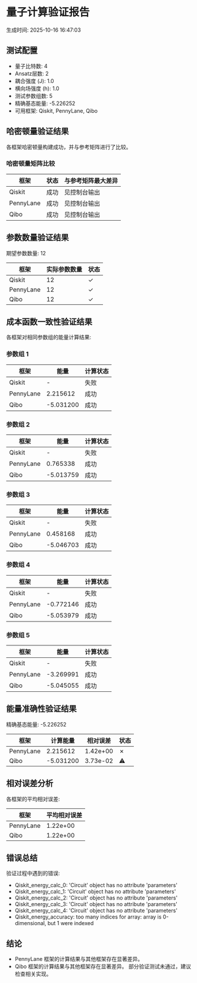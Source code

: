 # 量子计算验证报告

生成时间: 2025-10-16 16:47:03

## 测试配置

- 量子比特数: 4
- Ansatz层数: 2
- 耦合强度 (J): 1.0
- 横向场强度 (h): 1.0
- 测试参数组数: 5
- 精确基态能量: -5.226252
- 可用框架: Qiskit, PennyLane, Qibo

## 哈密顿量验证结果

各框架哈密顿量构建成功，并与参考矩阵进行了比较。

### 哈密顿量矩阵比较

| 框架 | 状态 | 与参考矩阵最大差异 |
|------|------|---------------------|
| Qiskit | 成功 | 见控制台输出 |
| PennyLane | 成功 | 见控制台输出 |
| Qibo | 成功 | 见控制台输出 |

## 参数数量验证结果

期望参数数量: 12

| 框架 | 实际参数数量 | 状态 |
|------|-------------|------|
| Qiskit | 12 | ✓ |
| PennyLane | 12 | ✓ |
| Qibo | 12 | ✓ |

## 成本函数一致性验证结果

各框架对相同参数组的能量计算结果:

### 参数组 1

| 框架 | 能量 | 计算状态 |
|------|------|----------|
| Qiskit | - | 失败 |
| PennyLane | 2.215612 | 成功 |
| Qibo | -5.031200 | 成功 |

### 参数组 2

| 框架 | 能量 | 计算状态 |
|------|------|----------|
| Qiskit | - | 失败 |
| PennyLane | 0.765338 | 成功 |
| Qibo | -5.013759 | 成功 |

### 参数组 3

| 框架 | 能量 | 计算状态 |
|------|------|----------|
| Qiskit | - | 失败 |
| PennyLane | 0.458168 | 成功 |
| Qibo | -5.046703 | 成功 |

### 参数组 4

| 框架 | 能量 | 计算状态 |
|------|------|----------|
| Qiskit | - | 失败 |
| PennyLane | -0.772146 | 成功 |
| Qibo | -5.053979 | 成功 |

### 参数组 5

| 框架 | 能量 | 计算状态 |
|------|------|----------|
| Qiskit | - | 失败 |
| PennyLane | -3.269991 | 成功 |
| Qibo | -5.045055 | 成功 |

## 能量准确性验证结果

精确基态能量: -5.226252

| 框架 | 计算能量 | 相对误差 | 状态 |
|------|----------|----------|------|
| PennyLane | 2.215612 | 1.42e+00 | ✗ |
| Qibo | -5.031200 | 3.73e-02 | ⚠ |

## 相对误差分析

各框架的平均相对误差:

| 框架 | 平均相对误差 |
|------|-------------|
| PennyLane | 1.22e+00 |
| Qibo | 1.22e+00 |

## 错误总结

验证过程中遇到的错误:

- Qiskit_energy_calc_0: 'Circuit' object has no attribute 'parameters'
- Qiskit_energy_calc_1: 'Circuit' object has no attribute 'parameters'
- Qiskit_energy_calc_2: 'Circuit' object has no attribute 'parameters'
- Qiskit_energy_calc_3: 'Circuit' object has no attribute 'parameters'
- Qiskit_energy_calc_4: 'Circuit' object has no attribute 'parameters'
- Qiskit_energy_accuracy: too many indices for array: array is 0-dimensional, but 1 were indexed

## 结论

- PennyLane 框架的计算结果与其他框架存在显著差异。
- Qibo 框架的计算结果与其他框架存在显著差异。
部分验证测试未通过，建议检查相关实现。
